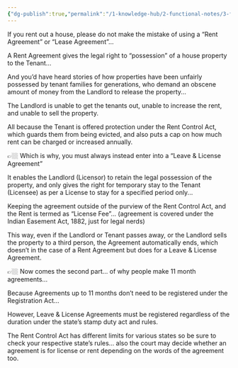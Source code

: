 ```yaml
---
{"dg-publish":true,"permalink":"/1-knowledge-hub/2-functional-notes/3-finance-notes/chakradhar-finance-notes/rental-plan/","noteIcon":""}
---
```


If you rent out a house, please do not make the mistake of using a “Rent Agreement” or “Lease Agreement”...  
  
A Rent Agreement gives the legal right to “possession” of a house property to the Tenant...  
  
And you’d have heard stories of how properties have been unfairly possessed by tenant families for generations, who demand an obscene amount of money from the Landlord to release the property...  
  
The Landlord is unable to get the tenants out, unable to increase the rent, and unable to sell the property.  
  
All because the Tenant is offered protection under the Rent Control Act, which guards them from being evicted, and also puts a cap on how much rent can be charged or increased annually.  
  
👉🏼 Which is why, you must always instead enter into a “Leave & License Agreement”  
  
It enables the Landlord (Licensor) to retain the legal possession of the property, and only gives the right for temporary stay to the Tenant (Licensee) as per a License to stay for a specified period only...  
  
Keeping the agreement outside of the purview of the Rent Control Act, and the Rent is termed as “License Fee”... (agreement is covered under the Indian Easement Act, 1882, just for legal nerds)  
  
This way, even if the Landlord or Tenant passes away, or the Landlord sells the property to a third person, the Agreement automatically ends, which doesn’t in the case of a Rent Agreement but does for a Leave & License Agreement.  
  
👉🏼 Now comes the second part... of why people make 11 month agreements...  
  
Because Agreements up to 11 months don’t need to be registered under the Registration Act...  
  
However, Leave & License Agreements must be registered regardless of the duration under the state’s stamp duty act and rules.  
  
The Rent Control Act has different limits for various states so be sure to check your respective state’s rules… also the court may decide whether an agreement is for license or rent depending on the words of the agreement too.